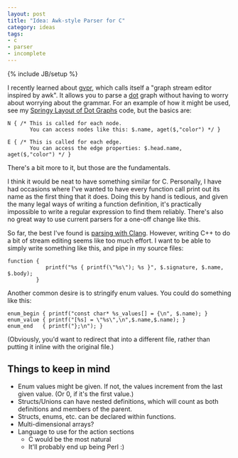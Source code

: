 ```yaml
---
layout: post
title: "Idea: Awk-style Parser for C"
category: ideas
tags:
- c
- parser
- incomplete
---
```

{% include JB/setup %}

I recently learned about [gvpr][gvpr], which calls itself a "graph stream editor inspired by awk". It allows you to parse a [dot][dot] graph without having to worry about worrying about the grammar. For an example of how it might be used, see my [Springy Layout of Dot Graphs][springy] code, but the basics are:

    N { /* This is called for each node.
           You can access nodes like this: $.name, aget($,"color") */ }
        
    E { /* This is called for each edge.
           You can access the edge properties: $.head.name, aget($,"color") */ }

There's a bit more to it, but those are the fundamentals.

I think it would be neat to have something similar for C. Personally, I have had occasions where I've wanted to have every function call print out its name as the first thing that it does. Doing this by hand is tedious, and given the many legal ways of writing a function definition, it's practically impossible to write a regular expression to find them reliably. There's also no great way to use current parsers for a one-off change like this.

So far, the best I've found is [parsing with Clang][clang]. However, writing C++ to do a bit of stream editing seems like too much effort. I want to be able to simply write something like this, and pipe in my source files:

    function {
                printf("%s { printf(\"%s\"); %s }", $.signature, $.name, $.body);
             }

Another common desire is to stringify enum values. You could do something like this:

    enum_begin { printf("const char* %s_values[] = {\n", $.name); }
    enum_value { printf("[%s] = \"%s\",\n",$.name,$.name); }
    enum_end   { printf("};\n"); }

(Obviously, you'd want to redirect that into a different file, rather than putting it inline with the original file.)

## Things to keep in mind
* Enum values might be given. If not, the values increment from the last given value. (Or 0, if it's the first value.)
* Structs/Unions can have nested definitions, which will count as both definitions and members of the parent.
* Structs, enums, etc. can be declared within functions.
* Multi-dimensional arrays?
* Language to use for the action sections
  * C would be the most natural
  * It'll probably end up being Perl :)
    
[gvpr]: http://linux.die.net/man/1/gvpr
[dot]: http://www.graphviz.org/
[springy]: https://github.com/rcfox/SpringyJS-Layout-of-Dot-Graphs/blob/master/springy.gv
[clang]: https://github.com/loarabia/Clang-tutorial/wiki/TutorialOrig